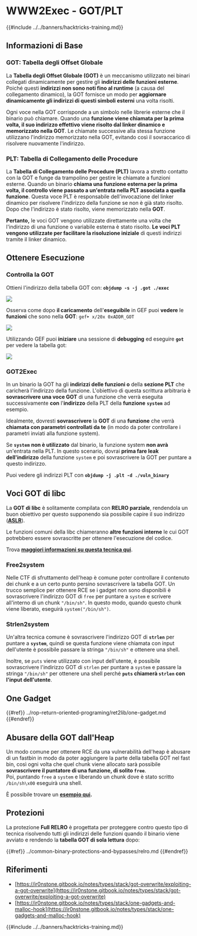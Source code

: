 # WWW2Exec - GOT/PLT

{{#include ../../banners/hacktricks-training.md}}

## **Informazioni di Base**

### **GOT: Tabella degli Offset Globale**

La **Tabella degli Offset Globale (GOT)** è un meccanismo utilizzato nei binari collegati dinamicamente per gestire gli **indirizzi delle funzioni esterne**. Poiché questi **indirizzi non sono noti fino al runtime** (a causa del collegamento dinamico), la GOT fornisce un modo per **aggiornare dinamicamente gli indirizzi di questi simboli esterni** una volta risolti.

Ogni voce nella GOT corrisponde a un simbolo nelle librerie esterne che il binario può chiamare. Quando una **funzione viene chiamata per la prima volta, il suo indirizzo effettivo viene risolto dal linker dinamico e memorizzato nella GOT**. Le chiamate successive alla stessa funzione utilizzano l'indirizzo memorizzato nella GOT, evitando così il sovraccarico di risolvere nuovamente l'indirizzo.

### **PLT: Tabella di Collegamento delle Procedure**

La **Tabella di Collegamento delle Procedure (PLT)** lavora a stretto contatto con la GOT e funge da trampolino per gestire le chiamate a funzioni esterne. Quando un binario **chiama una funzione esterna per la prima volta, il controllo viene passato a un'entrata nella PLT associata a quella funzione**. Questa voce PLT è responsabile dell'invocazione del linker dinamico per risolvere l'indirizzo della funzione se non è già stato risolto. Dopo che l'indirizzo è stato risolto, viene memorizzato nella **GOT**.

**Pertanto,** le voci GOT vengono utilizzate direttamente una volta che l'indirizzo di una funzione o variabile esterna è stato risolto. **Le voci PLT vengono utilizzate per facilitare la risoluzione iniziale** di questi indirizzi tramite il linker dinamico.

## Ottenere Esecuzione

### Controlla la GOT

Ottieni l'indirizzo della tabella GOT con: **`objdump -s -j .got ./exec`**

![](<../../images/image (121).png>)

Osserva come dopo **il caricamento** dell'**eseguibile** in GEF puoi **vedere** le **funzioni** che sono nella **GOT**: `gef➤ x/20x 0xADDR_GOT`

![](<../../images/image (620) (1) (1) (1) (1) (1) (1) (1) (1) (1) (1) (1) (1) (1) (1) (1) (1) (1) (1) (1) (1) (1) (1) (1) (1) (1) (1) (1) (1) (1) (1) (1) (1) (1) (1) (1) (2) (2) (2).png>)

Utilizzando GEF puoi **iniziare** una sessione di **debugging** ed eseguire **`got`** per vedere la tabella got:

![](<../../images/image (496).png>)

### GOT2Exec

In un binario la GOT ha gli **indirizzi delle funzioni o** della **sezione PLT** che caricherà l'indirizzo della funzione. L'obiettivo di questa scrittura arbitraria è **sovrascrivere una voce GOT** di una funzione che verrà eseguita successivamente **con** l'**indirizzo** della PLT della **funzione** **`system`** ad esempio.

Idealmente, dovresti **sovrascrivere** la **GOT** di una **funzione** che verrà **chiamata con parametri controllati da te** (in modo da poter controllare i parametri inviati alla funzione system).

Se **`system`** **non è utilizzato** dal binario, la funzione system **non avrà** un'entrata nella PLT. In questo scenario, dovrai **prima fare leak dell'indirizzo** della funzione `system` e poi sovrascrivere la GOT per puntare a questo indirizzo.

Puoi vedere gli indirizzi PLT con **`objdump -j .plt -d ./vuln_binary`**

## Voci GOT di libc

La **GOT di libc** è solitamente compilata con **RELRO parziale**, rendendola un buon obiettivo per questo supponendo sia possibile capire il suo indirizzo ([**ASLR**](../common-binary-protections-and-bypasses/aslr/index.html)).

Le funzioni comuni della libc chiameranno **altre funzioni interne** le cui GOT potrebbero essere sovrascritte per ottenere l'esecuzione del codice.

Trova [**maggiori informazioni su questa tecnica qui**](https://github.com/nobodyisnobody/docs/blob/main/code.execution.on.last.libc/README.md#1---targetting-libc-got-entries).

### **Free2system**

Nelle CTF di sfruttamento dell'heap è comune poter controllare il contenuto dei chunk e a un certo punto persino sovrascrivere la tabella GOT. Un trucco semplice per ottenere RCE se i gadget non sono disponibili è sovrascrivere l'indirizzo GOT di `free` per puntare a `system` e scrivere all'interno di un chunk `"/bin/sh"`. In questo modo, quando questo chunk viene liberato, eseguirà `system("/bin/sh")`.

### **Strlen2system**

Un'altra tecnica comune è sovrascrivere l'indirizzo GOT di **`strlen`** per puntare a **`system`**, quindi se questa funzione viene chiamata con input dell'utente è possibile passare la stringa `"/bin/sh"` e ottenere una shell.

Inoltre, se `puts` viene utilizzato con input dell'utente, è possibile sovrascrivere l'indirizzo GOT di `strlen` per puntare a `system` e passare la stringa `"/bin/sh"` per ottenere una shell perché **`puts` chiamerà `strlen` con l'input dell'utente**.

## **One Gadget**


{{#ref}}
../rop-return-oriented-programing/ret2lib/one-gadget.md
{{#endref}}

## **Abusare della GOT dall'Heap**

Un modo comune per ottenere RCE da una vulnerabilità dell'heap è abusare di un fastbin in modo da poter aggiungere la parte della tabella GOT nel fast bin, così ogni volta che quel chunk viene allocato sarà possibile **sovrascrivere il puntatore di una funzione, di solito `free`**.\
Poi, puntando `free` a `system` e liberando un chunk dove è stato scritto `/bin/sh\x00` eseguirà una shell.

È possibile trovare un [**esempio qui**](https://ctf-wiki.mahaloz.re/pwn/linux/glibc-heap/chunk_extend_overlapping/#hitcon-trainging-lab13)**.**

## **Protezioni**

La protezione **Full RELRO** è progettata per proteggere contro questo tipo di tecnica risolvendo tutti gli indirizzi delle funzioni quando il binario viene avviato e rendendo la **tabella GOT di sola lettura** dopo:

{{#ref}}
../common-binary-protections-and-bypasses/relro.md
{{#endref}}

## Riferimenti

- [https://ir0nstone.gitbook.io/notes/types/stack/got-overwrite/exploiting-a-got-overwrite](https://ir0nstone.gitbook.io/notes/types/stack/got-overwrite/exploiting-a-got-overwrite)
- [https://ir0nstone.gitbook.io/notes/types/stack/one-gadgets-and-malloc-hook](https://ir0nstone.gitbook.io/notes/types/stack/one-gadgets-and-malloc-hook)

{{#include ../../banners/hacktricks-training.md}}
